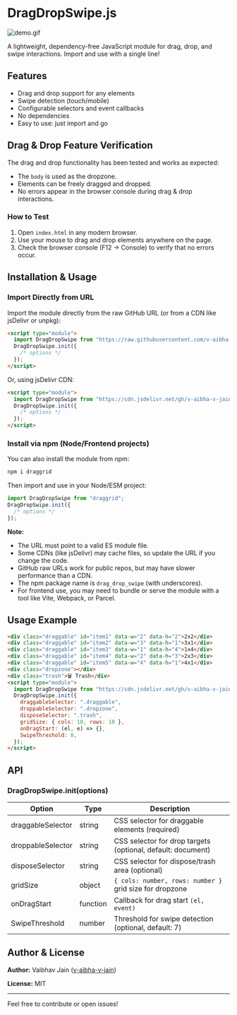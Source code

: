 # DragDropSwipe.js

![demo.gif](./demo.gif)

A lightweight, dependency-free JavaScript module for drag, drop, and swipe interactions. Import and use with a single line!

## Features

- Drag and drop support for any elements
- Swipe detection (touch/mobile)
- Configurable selectors and event callbacks
- No dependencies
- Easy to use: just import and go

## Drag & Drop Feature Verification

The drag and drop functionality has been tested and works as expected:

- The `body` is used as the dropzone.
- Elements can be freely dragged and dropped.
- No errors appear in the browser console during drag & drop interactions.

### How to Test
1. Open `index.html` in any modern browser.
2. Use your mouse to drag and drop elements anywhere on the page.
3. Check the browser console (F12 → Console) to verify that no errors occur.

## Installation & Usage

### Import Directly from URL

Import the module directly from the raw GitHub URL (or from a CDN like jsDelivr or unpkg):

```html
<script type="module">
  import DragDropSwipe from "https://raw.githubusercontent.com/v-aibha-v-jain/drag_drop_swipe/main/drag-drop-swipe.mjs";
  DragDropSwipe.init({
    /* options */
  });
</script>
```

Or, using jsDelivr CDN:

```html
<script type="module">
  import DragDropSwipe from "https://cdn.jsdelivr.net/gh/v-aibha-v-jain/drag_drop_swipe/drag-drop-swipe.mjs";
  DragDropSwipe.init({
    /* options */
  });
</script>
```

### Install via npm (Node/Frontend projects)

You can also install the module from npm:

```sh
npm i draggrid
```

Then import and use in your Node/ESM project:

```js
import DragDropSwipe from "draggrid";
DragDropSwipe.init({
  /* options */
});
```

**Note:**

- The URL must point to a valid ES module file.
- Some CDNs (like jsDelivr) may cache files, so update the URL if you change the code.
- GitHub raw URLs work for public repos, but may have slower performance than a CDN.
- The npm package name is `drag_drop_swipe` (with underscores).
- For frontend use, you may need to bundle or serve the module with a tool like Vite, Webpack, or Parcel.

## Usage Example

```html
<div class="draggable" id="item1" data-w="2" data-h="2">2x2</div>
<div class="draggable" id="item2" data-w="3" data-h="1">3x1</div>
<div class="draggable" id="item3" data-w="1" data-h="4">1x4</div>
<div class="draggable" id="item4" data-w="2" data-h="3">2x3</div>
<div class="draggable" id="item5" data-w="4" data-h="1">4x1</div>
<div class="dropzone"></div>
<div class="trash">🗑️ Trash</div>
<script type="module">
  import DragDropSwipe from "https://cdn.jsdelivr.net/gh/v-aibha-v-jain/drag_drop_swipe/drag-drop-swipe.mjs";
  DragDropSwipe.init({
    draggableSelector: ".draggable",
    droppableSelector: ".dropzone",
    disposeSelector: ".trash",
    gridSize: { cols: 10, rows: 10 },
    onDragStart: (el, e) => {},
    SwipeThreshold: 8,
  });
</script>
```

## API

### DragDropSwipe.init(options)

| Option            | Type     | Description                                                 |
| ----------------- | -------- | ----------------------------------------------------------- |
| draggableSelector | string   | CSS selector for draggable elements (required)              |
| droppableSelector | string   | CSS selector for drop targets (optional, default: document) |
| disposeSelector   | string   | CSS selector for dispose/trash area (optional)              |
| gridSize          | object   | `{ cols: number, rows: number }` grid size for dropzone     |
| onDragStart       | function | Callback for drag start `(el, event)`                       |
| SwipeThreshold    | number   | Threshold for swipe detection (optional, default: 7)        |

## Author & License

**Author:** Vaibhav Jain ([v-aibha-v-jain](https://github.com/v-aibha-v-jain))

**License:** MIT

---

Feel free to contribute or open issues!
